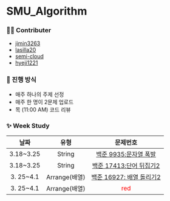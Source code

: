 # SMU_Algorithm

### 🙋‍♀️ Contributer

- [jimin3263](https://github.com/jimin3263)
- [lasilla20](https://github.com/lasilla20)
- [semi-cloud](https://github.com/semi-cloud)
- [hyeji1221](https://github.com/hyeji1221)

### 📖 진행 방식
- 매주 하나의 주제 선정
- 매주 한 명이 2문제 업로드
- 목 (11:00 AM) 코드 리뷰

### ✨ Week Study

|   날짜    |  유형  | 문제번호 |
| :-------: | :----: | :------: |
| 3.18~3.25 | String | [백준 9935:문자열 폭발](https://www.acmicpc.net/problem/9935) |
| 3.18~3.25 | String | [백준 17413:단어 뒤집기2](https://www.acmicpc.net/problem/17413) |
| 3. 25~4.1 | Arrange(배열) | [백준 16927: 배열 돌리기2](https://www.acmicpc.net/problem/16927) |
| 3. 25~4.1 | Arrange(배열) | <span style="color:red">red</span> |
